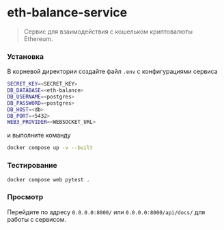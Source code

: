 # eth-balance-service
>Сервис для взаимодействия с кошельком криптовалюты Ethereum.
### Установка
В корневой директории создайте файл `.env` с конфигурациями сервиса
```sh
SECRET_KEY=<SECRET_KEY>
DB_DATABASE=<eth-balance>
DB_USERNAME=<postgres>
DB_PASSWORD=<postgres>
DB_HOST=<db>
DB_PORT=<5432>
WEB3_PROVIDER=<WEBSOCKET_URL>
```
и выполните команду
```sh
docker compose up -v --built
```
### Тестирование
```sh
docker compose web pytest .
```

### Просмотр
Перейдите по адресу `0.0.0.0:8000/` или `0.0.0.0:8000/api/docs/` для работы с сервисом.
